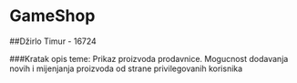 # GameShop
##Džirlo Timur - 16724

###Kratak opis teme: 
Prikaz proizvoda prodavnice. Mogucnost dodavanja novih i mijenjanja proizvoda od strane privilegovanih korisnika
